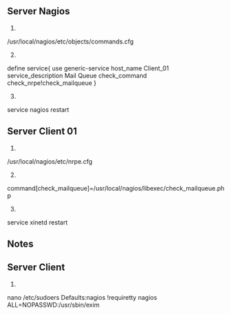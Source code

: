 Server Nagios
--------------
1.
/usr/local/nagios/etc/objects/commands.cfg


2.
define service{
        use                             generic-service
       	host_name                       Client_01
        service_description             Mail Queue
        check_command                   check_nrpe!check_mailqueue
}

3.
service nagios restart


Server Client 01
-----------------
1.
/usr/local/nagios/etc/nrpe.cfg

2.
command[check_mailqueue]=/usr/local/nagios/libexec/check_mailqueue.php

3.
service xinetd restart

Notes
-----

Server Client
---------------

1.
nano /etc/sudoers
Defaults:nagios !requiretty
nagios ALL=NOPASSWD:/usr/sbin/exim

